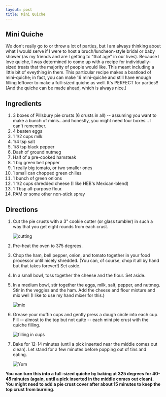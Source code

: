 ```yaml
---
layout: post
title: Mini Quiche
---
```


## Mini Quiche
We don't really go to or throw a lot of parties, but I am always thinking about what I would serve if I were to host a bruch/luncheon-style
bridal or baby shower (as my friends and are I getting to "that age" in our lives). Because I love quiche, I was determined to come up
with a recipe for individually-sized treats that the majority of people would like. This meant including a little bit of eveything in
them. This particular recipe makes a boatload of mini-quiche; in fact, you can make 16 mini-quiche and still have enough filling leftover
to make a full-sized quiche as well. It's PERFECT for parties!! (And the quiche can be made ahead, which is always nice.)

## Ingredients
1. 3 boxes of Pillsbury pie crusts (6 crusts in all) -- assuming you want to make a bunch of minis...and honestly, you might need four boxes... I can't remember.
1. 4 beaten eggs
1. 1 1/2 cups milk
1. 1/4 tsp salt
1. 1/8 tsp black pepper
1. Dash of ground nutmeg
1. Half of a pre-cooked hamsteak
1. 1 big green bell pepper
1. 1 really big tomato, or two smaller ones
1. 1 small can chopped green chilies
1. 1 bunch of green onions
1. 1 1/2 cups shredded cheese (I like HEB's Mexican-blend)
1. 1 Tbsp all-purpose flour.
1. PAM or some other non-stick spray

## Directions
1. Cut the pie crusts with a 3" cookie cutter (or glass tumbler) in such a way that you get eight rounds from each crust.
   
    ![cutting](http://i1230.photobucket.com/albums/ee481/ptkatz/Blog%20Pictures/cutting.jpg)

1. Pre-heat the oven to 375 degrees.

1. Chop the ham, bell pepper, onion, and tomato together in your food processor until nicely shredded. (You can, of course, chop it all by hand but that takes forever!) Set aside.

1. In a small bowl, toss together the cheese and the flour. Set aside.

1. In a medium bowl, stir together the eggs, milk, salt, pepper, and nutmeg. Stir in the veggies and the ham. Add the cheese and flour mixture and mix well (I like to use my hand mixer for this.)
   
    ![mix](http://i1230.photobucket.com/albums/ee481/ptkatz/Blog%20Pictures/bowlmix.jpg)

1. Grease your muffin cups and gently press a dough circle into each cup. Fill -- almost to the top but not quite -- each mini pie crust with the quiche filling.
  
    ![filling in cups](http://i1230.photobucket.com/albums/ee481/ptkatz/Blog%20Pictures/filling_in_tin.jpg)
  
1. Bake for 12-14 minutes (until a pick inserted near the middle comes out clean). Let stand for a few minutes before popping out of tins and eating.
  
    ![Yum](http://i1230.photobucket.com/albums/ee481/ptkatz/Blog%20Pictures/cooling.jpg)

**You can turn this into a full-sized quiche by baking at 325 degrees for 40-45 minutes (again, until a pick inserted in the middle comes out clean). You might need to add a 
pie crust cover after about 15 minutes to keep the top crust from burning.**